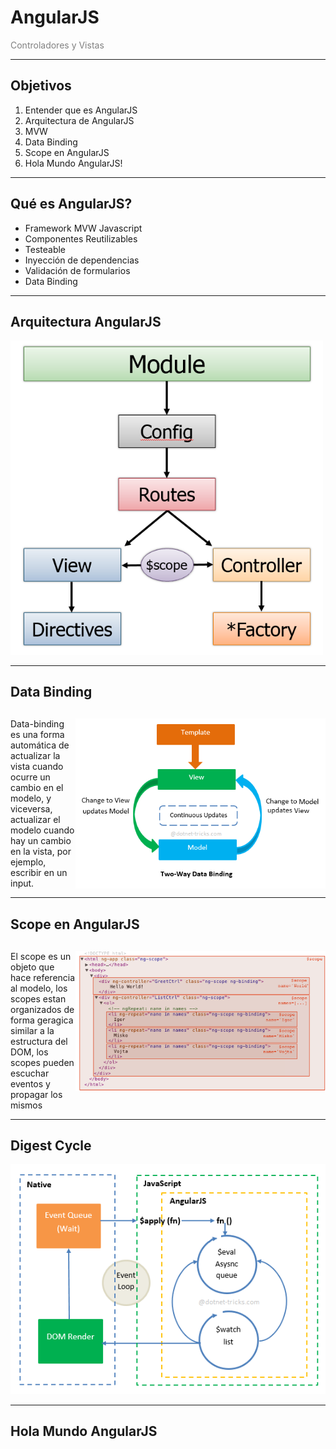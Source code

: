 # AngularJS
<span style="color:gray">Controladores y Vistas<span/>

---

## Objetivos

1. Entender que es AngularJS
2. Arquitectura de AngularJS
3. MVW
4. Data Binding
5. Scope en AngularJS
6. Hola Mundo AngularJS!

---

## Qué es AngularJS?

* Framework MVW Javascript
* Componentes Reutilizables
* Testeable
* Inyección de dependencias
* Validación de formularios
* Data Binding

---

## Arquitectura AngularJS

<img src="https://github.com/Nectia/taller-angularjs/blob/master/sesion1/assets/arquitectura.png?raw=true" width="500">

---

## Data Binding

<p style="font-size: 30px" >
<img src="https://github.com/Nectia/taller-angularjs/blob/master/sesion1/assets/two-way-binding.png?raw=true" align="right" width="400">

Data-binding es una forma automática de actualizar la vista cuando ocurre un cambio en el modelo, y viceversa, actualizar el modelo cuando hay un cambio en la vista, por ejemplo, escribir en un input.
</p>

---

## Scope en AngularJS

<p style="font-size: 30px" >
<img src="https://github.com/Nectia/taller-angularjs/blob/master/sesion1/assets/scope.png?raw=true" align="right" width="400">

El scope es un objeto que hace referencia al modelo, los scopes estan organizados de forma geragica similar a la estructura del DOM, los scopes pueden escuchar eventos y propagar los mismos
</p>

---

## Digest Cycle

<img src="https://github.com/Nectia/taller-angularjs/blob/master/sesion1/assets/digestcycle.png?raw=true">

---

## Hola Mundo AngularJS